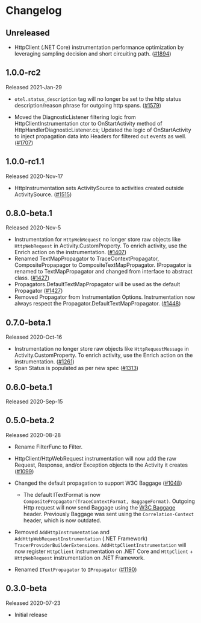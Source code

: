 # Changelog

## Unreleased

* HttpClient (.NET Core) instrumentation performance optimization
  by leveraging sampling decision and short circuiting path.
  ([#1894](https://github.com/open-telemetry/opentelemetry-dotnet/pull/1894))

## 1.0.0-rc2

Released 2021-Jan-29

* `otel.status_description` tag will no longer be set to the http status
  description/reason phrase for outgoing http spans.
  ([#1579](https://github.com/open-telemetry/opentelemetry-dotnet/pull/1579))

* Moved the DiagnosticListener filtering logic from HttpClientInstrumentation
  ctor to OnStartActivity method of HttpHandlerDiagnosticListener.cs; Updated
  the logic of OnStartActivity to inject propagation data into Headers for
  filtered out events as well.
  ([#1707](https://github.com/open-telemetry/opentelemetry-dotnet/pull/1707))

## 1.0.0-rc1.1

Released 2020-Nov-17

* HttpInstrumentation sets ActivitySource to activities created outside
  ActivitySource.
  ([#1515](https://github.com/open-telemetry/opentelemetry-dotnet/pull/1515/))

## 0.8.0-beta.1

Released 2020-Nov-5

* Instrumentation for `HttpWebRequest` no longer store raw objects like
  `HttpWebRequest` in Activity.CustomProperty. To enrich activity, use the
  Enrich action on the instrumentation.
  ([#1407](https://github.com/open-telemetry/opentelemetry-dotnet/pull/1407))
* Renamed TextMapPropagator to TraceContextPropagator, CompositePropapagor to
  CompositeTextMapPropagator. IPropagator is renamed to TextMapPropagator and
  changed from interface to abstract class.
  ([#1427](https://github.com/open-telemetry/opentelemetry-dotnet/pull/1427))
* Propagators.DefaultTextMapPropagator will be used as the default Propagator
  ([#1427](https://github.com/open-telemetry/opentelemetry-dotnet/pull/1428))
* Removed Propagator from Instrumentation Options. Instrumentation now always
  respect the Propagator.DefaultTextMapPropagator.
  ([#1448](https://github.com/open-telemetry/opentelemetry-dotnet/pull/1448))

## 0.7.0-beta.1

Released 2020-Oct-16

* Instrumentation no longer store raw objects like `HttpRequestMessage` in
  Activity.CustomProperty. To enrich activity, use the Enrich action on the
  instrumentation.
  ([#1261](https://github.com/open-telemetry/opentelemetry-dotnet/pull/1261))
* Span Status is populated as per new spec
  ([#1313](https://github.com/open-telemetry/opentelemetry-dotnet/pull/1313))

## 0.6.0-beta.1

Released 2020-Sep-15

## 0.5.0-beta.2

Released 2020-08-28

* Rename FilterFunc to Filter.

* HttpClient/HttpWebRequest instrumentation will now add the raw Request,
  Response, and/or Exception objects to the Activity it creates
  ([#1099](https://github.com/open-telemetry/opentelemetry-dotnet/pull/1099))
* Changed the default propagation to support W3C Baggage
  ([#1048](https://github.com/open-telemetry/opentelemetry-dotnet/pull/1048))
  * The default ITextFormat is now `CompositePropagator(TraceContextFormat,
    BaggageFormat)`. Outgoing Http request will now send Baggage using the [W3C
    Baggage](https://github.com/w3c/baggage/blob/master/baggage/HTTP_HEADER_FORMAT.md)
    header. Previously Baggage was sent using the `Correlation-Context` header,
    which is now outdated.
* Removed `AddHttpInstrumentation` and `AddHttpWebRequestInstrumentation` (.NET
  Framework) `TracerProviderBuilderExtensions`. `AddHttpClientInstrumentation`
  will now register `HttpClient` instrumentation on .NET Core and `HttpClient` +
  `HttpWebRequest` instrumentation on .NET Framework.
* Renamed `ITextPropagator` to `IPropagator`
  ([#1190](https://github.com/open-telemetry/opentelemetry-dotnet/pull/1190))

## 0.3.0-beta

Released 2020-07-23

* Initial release
